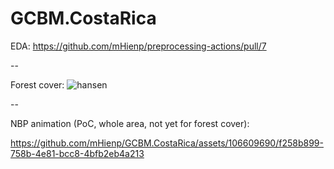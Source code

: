 # GCBM.CostaRica

EDA: https://github.com/mHienp/preprocessing-actions/pull/7

--

Forest cover:
![hansen](https://github.com/mHienp/GCBM.CostaRica/assets/106609690/fcb1ac8b-8638-4876-b1ab-b0d1d80741eb)

--

NBP animation (PoC, whole area, not yet for forest cover):






https://github.com/mHienp/GCBM.CostaRica/assets/106609690/f258b899-758b-4e81-bcc8-4bfb2eb4a213


